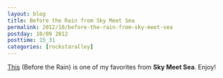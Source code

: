 ```yaml
---
layout: blog
title: Before the Rain from Sky Meet Sea
permalink: 2012/10/before-the-rain-from-sky-meet-sea
postday: 10/09 2012
posttime: 15_31
categories: [rockstaralley]
---
```


<a href="http://kristeraxel.com/media/2012-kristeraxel-BeforetheRain.mp3">This</a> (Before the Rain) is one of my favorites from <strong>Sky Meet Sea</strong>. Enjoy!
